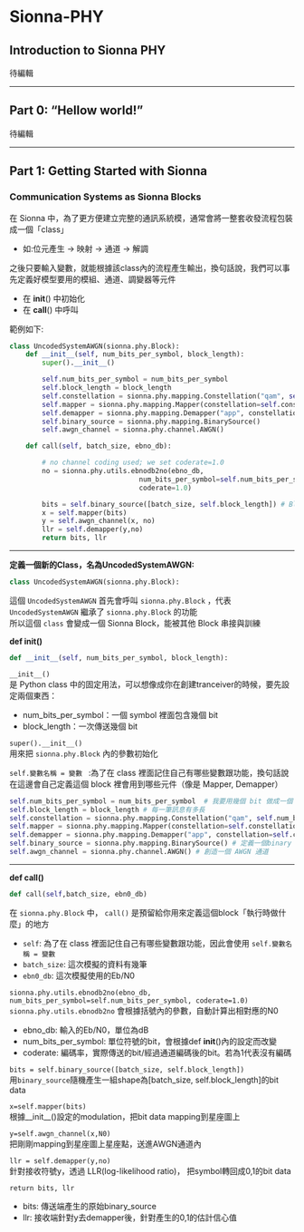 # Sionna-PHY
## Introduction to Sionna PHY
待編輯

***
## Part 0: “Hellow world!”
待編輯
 
***
## Part 1: Getting Started with Sionna


### Communication Systems as Sionna Blocks 

在 Sionna 中，為了更方便建立完整的通訊系統模，通常會將一整套收發流程包裝成一個「class」  
- 如:位元產生 → 映射 → 通道 → 解調


之後只要輸入變數，就能根據該class內的流程產生輸出，換句話說，我們可以事先定義好模型要用的模組、通道、調變器等元件  
- 在 __init__() 中初始化
- 在 __call__() 中呼叫 


範例如下:  
```python
class UncodedSystemAWGN(sionna.phy.Block):
    def __init__(self, num_bits_per_symbol, block_length):
        super().__init__()

        self.num_bits_per_symbol = num_bits_per_symbol
        self.block_length = block_length
        self.constellation = sionna.phy.mapping.Constellation("qam", self.num_bits_per_symbol)
        self.mapper = sionna.phy.mapping.Mapper(constellation=self.constellation)
        self.demapper = sionna.phy.mapping.Demapper("app", constellation=self.constellation)
        self.binary_source = sionna.phy.mapping.BinarySource()
        self.awgn_channel = sionna.phy.channel.AWGN()

    def call(self, batch_size, ebno_db):

        # no channel coding used; we set coderate=1.0
        no = sionna.phy.utils.ebnodb2no(ebno_db,
                                num_bits_per_symbol=self.num_bits_per_symbol,
                                coderate=1.0)

        bits = self.binary_source([batch_size, self.block_length]) # Blocklength set to 1024 bits
        x = self.mapper(bits)
        y = self.awgn_channel(x, no)
        llr = self.demapper(y,no)
        return bits, llr
```


***

**定義一個新的Class，名為UncodedSystemAWGN:**  
```python
class UncodedSystemAWGN(sionna.phy.Block):
```
這個 `UncodedSystemAWGN` 首先會呼叫 `sionna.phy.Block` ，代表 `UncodedSystemAWGN` 繼承了 `sionna.phy.Block` 的功能  
所以這個 `class` 會變成一個 Sionna Block，能被其他 Block 串接與訓練  

**def __init__()**
```python
def __init__(self, num_bits_per_symbol, block_length):
```
`__init__()`  
是 Python class 中的固定用法，可以想像成你在創建tranceiver的時候，要先設定兩個東西：  
* num_bits_per_symbol：一個 symbol 裡面包含幾個 bit
* block_length：一次傳送幾個 bit
 
`super().__init__()`  
用來把 `sionna.phy.Block` 內的參數初始化  

`self.變數名稱 = 變數 ` :為了在 class 裡面記住自己有哪些變數跟功能，換句話說在這邊會自己定義這個 block 裡會用到哪些元件（像是 Mapper, Demapper）
```python
self.num_bits_per_symbol = num_bits_per_symbol  # 我要用幾個 bit 做成一個 symbol
self.block_length = block_length # 每一筆訊息有多長
self.constellation = sionna.phy.mapping.Constellation("qam", self.num_bits_per_symbol) # 調變的方式:QAM, 每幾個bit組合成一個symbol
self.mapper = sionna.phy.mapping.Mapper(constellation=self.constellation) # 使用前一行的constellation，創造一個mapper，這個mapper可以把bit vector直接轉換成星座圖
self.demapper = sionna.phy.mapping.Demapper("app", constellation=self.constellation) # demapper的形式
self.binary_source = sionna.phy.mapping.BinarySource() # 定義一個binary source，來創建 0,1 位元訊號
self.awgn_channel = sionna.phy.channel.AWGN() # 創造一個 AWGN 通道
```

***

**def call()**  
```python
def call(self,batch_size, ebn0_db)
```  
在 `sionna.phy.Block` 中， `call()` 是預留給你用來定義這個block「執行時做什麼」的地方  
* `self`: 為了在 class 裡面記住自己有哪些變數跟功能，因此會使用 `self.變數名稱 = 變數 ` 
* `batch_size`: 這次模擬的資料有幾筆
* `ebn0_db`: 這次模擬使用的Eb/N0

`sionna.phy.utils.ebnodb2no(ebno_db, num_bits_per_symbol=self.num_bits_per_symbol, coderate=1.0)`  
`sionna.phy.utils.ebnodb2no` 會根據括號內的參數，自動計算出相對應的N0
* ebno_db: 輸入的Eb/N0，單位為dB
* num_bits_per_symbol: 單位符號的bit，會根據def __init__()內的設定而改變
* coderate: 編碼率，實際傳送的bit/經過通道編碼後的bit。若為1代表沒有編碼  

`bits = self.binary_source([batch_size, self.block_length])`  
用`binary_source`隨機產生一組shape為[batch_size, self.block_length]的bit data  

`x=self.mapper(bits)`  
根據__init__()設定的modulation，把bit data mapping到星座圖上

`y=self.awgn_channel(x,N0)`  
把剛剛mapping到星座圖上星座點，送進AWGN通道內

`llr = self.demapper(y,no)`  
針對接收符號y，透過 LLR(log-likelihood ratio)， 把symbol轉回成0,1的bit data  

`return bits, llr`  
* bits: 傳送端產生的原始binary_source
* llr: 接收端針對y去demapper後，針對產生的0,1的估計信心值
  







  




